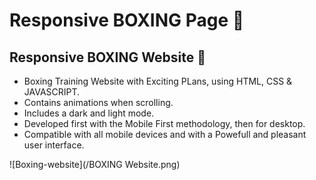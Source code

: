 # Responsive BOXING Page 🥊
## Responsive BOXING Website 🥊

- Boxing Training Website with Exciting PLans, using HTML, CSS & JAVASCRIPT.
- Contains animations when scrolling.
- Includes a dark and light mode.
- Developed first with the Mobile First methodology, then for desktop.
- Compatible with all mobile devices and with a Powefull and pleasant user interface.

![Boxing-website](/BOXING Website.png)
